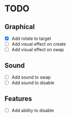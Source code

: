 # TODO

## Graphical
- [x] Add rotate to target
- [ ] Add visual effect on create
- [ ] Add visual effect on swap

## Sound
- [ ] Add sound to swap
- [ ] Add sound to disable

## Features
- [ ] Add ability to disable